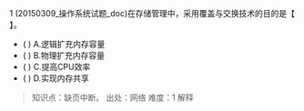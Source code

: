 1
(20150309_操作系统试题_doc)在存储管理中，采用覆盖与交换技术的目的是【 】。
- ( ) A.逻辑扩充内存容量 
- ( ) B.物理扩充内存容量 
- ( ) C.提高CPU效率 
- ( ) D.实现内存共享

> 知识点：缺页中断。
> 出处：网络
> 难度：1
> 解释
